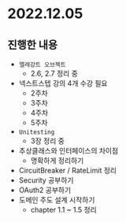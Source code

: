 # 2022.12.05

## 진행한 내용

- `엘레강트 오브젝트`
	- 2.6, 2.7 정리 중
- 넥스트스텝 강의 4개 수강 필요
	- 2주차
  - 3주차
  - 4주차
  - 5주차
- `Unitesting`
	- 3장 정리 중
- 추상클래스와 인터페이스의 차이점
	- 명확하게 정리하기
- CircuitBreaker / RateLimit 정리
- Security 공부하기
- OAuth2 공부하기
- 도메인 주도 설계 시작하기
	- chapter 1.1 ~ 1.5 정리
